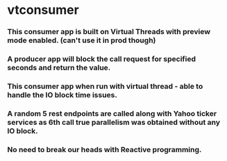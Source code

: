 # vtconsumer

### This consumer app is built on Virtual Threads with preview mode enabled. (can't use it in prod though)
### A producer app will block the call request for specified seconds and return the value. 
### This consumer app when run with virtual thread - able to handle the IO block time issues.
### A random 5 rest endpoints are called along with Yahoo ticker services as 6th call true parallelism was obtained without any IO block.
### No need to break our heads with Reactive programming. 




